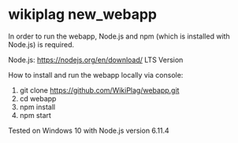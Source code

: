 # wikiplag new_webapp

In order to run the webapp, Node.js and npm (which is installed with Node.js) is required.

Node.js: https://nodejs.org/en/download/ LTS Version

How to install and run the webapp locally via console:

1. git clone https://github.com/WikiPlag/webapp.git
2. cd webapp
3. npm install
4. npm start

Tested on Windows 10 with Node.js version 6.11.4
